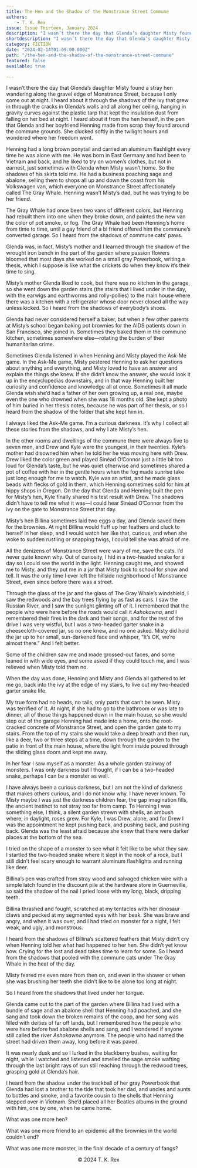 ```yaml
---
title: The Hen and the Shadow of the Monstrance Street Commune
authors:
    - T. K. Rex
issue: Issue Thirteen, January 2024
description: "I wasn’t there the day that Glenda’s daughter Misty found a stray hen wandering along the gravel edge of Monstrance Street, because I only come out at night. I heard about it through the shadows of the ivy that grew in through the cracks in Glenda’s walls and all along her ceiling, hanging in gravity curves against the plastic tarp that kept the insulation dust from falling on her bed at night. I heard about it from the hen herself, in the pen that Glenda and her boyfriend Henning made from scrap they found around the commune grounds. She clucked softly in the twilight hours and wondered where her freedom went." 
shortdescription: "I wasn’t there the day that Glenda’s daughter Misty found a stray hen wandering along the gravel edge of Monstrance Street, because I only come out at night. I heard about it through the shadows of the ivy that grew in through the cracks in Glenda’s walls and all along her ceiling, hanging in gravity curves against the plastic tarp that kept the insulation dust from falling on her bed at night. I heard about it from the hen herself, in the pen that Glenda and her boyfriend Henning made from scrap they found around the commune grounds. She clucked softly in the twilight hours and wondered where her freedom went."
category: FICTION
date: "2024-02-14T01:09:00.000Z"
path: "/the-hen-and-the-shadow-of-the-monstrance-street-commune"
featured: false
available: true

---
```


I wasn’t there the day that Glenda’s daughter Misty found a stray hen wandering along the gravel edge of Monstrance Street, because I only come out at night. I heard about it through the shadows of the ivy that grew in through the cracks in Glenda’s walls and all along her ceiling, hanging in gravity curves against the plastic tarp that kept the insulation dust from falling on her bed at night. I heard about it from the hen herself, in the pen that Glenda and her boyfriend Henning made from scrap they found around the commune grounds. She clucked softly in the twilight hours and wondered where her freedom went.

Henning had a long brown ponytail and carried an aluminum flashlight every time he was alone with me. He was born in East Germany and had been to Vietnam and back, and he liked to try on women’s clothes, but not in earnest, just sometimes with Glenda when Misty wasn’t home. So the shadows of his skirts told me. He had a business poaching sage and abalone, selling them to shops all up and down the coast from his Volkswagen van, which everyone on Monstrance Street affectionately called The Gray Whale. Henning wasn’t Misty’s dad, but he was trying to be her friend.

The Gray Whale had once been two vans of different colors, but Henning had rebuilt them into one when they broke down, and painted the new van the color of pot smoke, or fog. The Gray Whale had been Henning’s home from time to time, until a gay friend of a bi friend offered him the commune’s converted garage. So I heard from the shadows of commune cats’ paws.

Glenda was, in fact, Misty’s mother and I learned through the shadow of the wrought iron bench in the part of the garden where passion flowers bloomed that most days she worked on a small gray Powerbook, writing a thesis, which I suppose is like what the crickets do when they know it’s their time to sing.

Misty’s mother Glenda liked to cook, but there was no kitchen in the garage, so she went down the garden stairs (the stairs that I lived under in the day, with the earwigs and earthworms and rolly-pollies) to the main house where there was a kitchen with a refrigerator whose door never closed all the way unless kicked. So I heard from the shadows of everybody’s shoes.

Glenda had never considered herself a baker, but when a few other parents at Misty’s school began baking pot brownies for the AIDS patients down in San Francisco, she joined in. Sometimes they baked them in the commune kitchen, sometimes somewhere else—rotating the burden of their humanitarian crime.

Sometimes Glenda listened in when Henning and Misty played the Ask-Me game. In the Ask-Me game, Misty pestered Henning to ask her questions about anything and everything, and Misty loved to have an answer and explain the things she knew. If she didn’t know the answer, she would look it up in the encyclopedias downstairs, and in that way Henning built her curiosity and confidence and knowledge all at once. Sometimes it all made Glenda wish she’d had a father of her own growing up, a real one, maybe even the one who drowned when she was 18 months old. She kept a photo of him buried in her thesis notes, because he was part of her thesis, or so I heard from the shadow of the folder that she kept him in.

I always liked the Ask-Me game. I’m a curious darkness. It’s why I collect all these stories from the shadows, and why I ate Misty’s hen.

In the other rooms and dwellings of the commune there were always five to seven men, and Drew and Kyle were the youngest, in their twenties. Kyle’s mother had disowned him when he told her he was moving here with Drew. Drew liked the color green and played Sinéad O’Connor just a little bit too loud for Glenda’s taste, but he was quiet otherwise and sometimes shared a pot of coffee with her in the gentle hours when the fog made sunrise take just long enough for me to watch. Kyle was an artist, and he made glass beads with flecks of gold in them, which Henning sometimes sold for him at hippy shops in Oregon. On the day that Glenda and Henning built the pen for Misty’s hen, Kyle finally shared his test result with Drew. The shadows didn’t have to tell me what it was—I could hear Sinéad O’Connor from the ivy on the gate to Monstrance Street that day.

Misty’s hen Billina sometimes laid two eggs a day, and Glenda saved them for the brownies. At night Billina would fluff up her feathers and cluck to herself in her sleep, and I would watch her like that, curious, and when she woke to sudden rustling or snapping twigs, I could tell she was afraid of me. 

All the denizens of Monstrance Street were wary of me, save the cats. I’d never quite known why. Out of curiosity, I hid in a two-headed snake for a day so I could see the world in the light. Henning caught me, and showed me to Misty, and they put me in a jar that Misty took to school for show and tell. It was the only time I ever left the hillside neighborhood of Monstrance Street, even since before there was a street.

Through the glass of the jar and the glass of The Gray Whale’s windshield, I saw the redwoods and the bay trees flying by as fast as cars. I saw the Russian River, and I saw the sunlight glinting off of it. I remembered that the people who were here before the roads would call it *Ashokawna*, and I remembered their fires in the dark and their songs, and for the rest of the drive I was very wistful, but I was a two-headed garter snake in a cheesecloth-covered jar, so no one knew, and no one asked. Misty did hold the jar up to her small, sun-darkened face and whisper, “It’s OK, we’re almost there.” And I felt better.

Some of the children saw me and made grossed-out faces, and some leaned in with wide eyes, and some asked if they could touch me, and I was relieved when Misty told them no.

When the day was done, Henning and Misty and Glenda all gathered to let me go, back into the ivy at the edge of my stairs, to live out my two-headed garter snake life.

My true form had no heads, no tails, only parts that can’t be seen. Misty was terrified of it. At night, if she had to go to the bathroom or was late to dinner, all of those things happened down in the main house, so she would step out of the garage Henning had made into a home, onto the root-cracked concrete of Monstrance Street, and open the garden gate to my stairs. From the top of my stairs she would take a deep breath and then run, like a deer, two or three steps at a time, down through the garden to the patio in front of the main house, where the light from inside poured through the sliding glass doors and kept me away.

In her fear I saw myself as a monster. As a whole garden stairway of monsters. I was only darkness but I thought, if I can be a two-headed snake, perhaps I can be a monster as well.

I have always been a curious darkness, but I am not the kind of darkness that makes others curious, and I do not know why. I have never known. To Misty maybe I was just the darkness children fear, the gap imagination fills, the ancient instinct to not stray too far from camp. To Henning I was something else, I think, a silent garden strewn with shells, an ambush where, in daylight, roses grew. For Kyle, I was Drew, alone, and for Drew I was the appointment he kept pushing back, and pushing back, and pushing back. Glenda was the least afraid because she knew that there were darker places at the bottom of the sea.

I tried on the shape of a monster to see what it felt like to be what they saw. I startled the two-headed snake where it slept in the nook of a rock, but I still didn’t feel scary enough to warrant aluminum flashlights and running like deer.

Billina’s pen was crafted from stray wood and salvaged chicken wire with a simple latch found in the discount pile at the hardware store in Guerneville, so said the shadow of the nail I pried loose with my long, black, dripping teeth.

Billina thrashed and fought, scratched at my tentacles with her dinosaur claws and pecked at my segmented eyes with her beak. She was brave and angry, and when it was over, and I had tried on monster for a night, I felt weak, and ugly, and monstrous.

I heard from the shadows of Billina’s scattered feathers that Misty didn’t cry when Henning told her what had happened to her hen. She didn’t yet know how. Crying for the lost and dead takes time to learn for some. So I heard from the shadows that pooled with the commune cats under The Gray Whale in the heat of the day.

Misty feared me even more from then on, and even in the shower or when she was brushing her teeth she didn’t like to be alone too long at night.

So I heard from the shadows that lived under her tongue.

Glenda came out to the part of the garden where Billina had lived with a bundle of sage and an abalone shell that Henning had poached, and she sang and took down the broken remains of the coop, and her song was filled with deities of far off lands, but I remembered how the people who were here before had abalone shells and sang, and I wondered if anyone still called the river *Ashokawna* anymore. The people who had named the street had driven them away, long before it was paved.

It was nearly dusk and so I lurked in the blackberry bushes, waiting for night, while I watched and listened and smelled the sage smoke wafting through the last bright rays of sun still reaching through the redwood trees, grasping gold at Glenda’s hair.

I heard from the shadow under the trackball of her gray Powerbook that Glenda had lost a brother to the tide that took her dad, and uncles and aunts to bottles and smoke, and a favorite cousin to the shells that Henning stepped over in Vietnam. She’d placed all her Beatles albums in the ground with him, one by one, when he came home.

What was one more hen?

What was one more friend to an epidemic all the brownies in the world couldn’t end?

What was one more monster, in the final decade of a century of fangs?


<p style="text-align: center;">© 2024 T. K. Rex</p>


